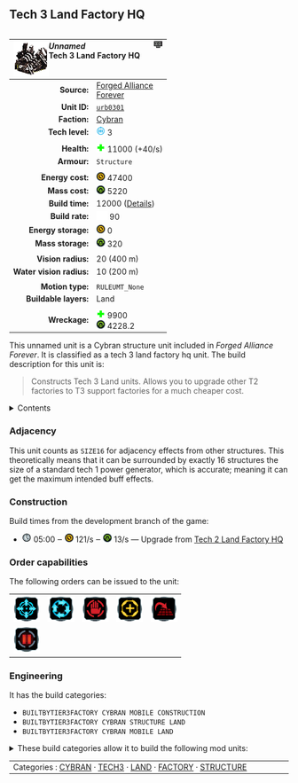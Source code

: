Tech 3 Land Factory HQ
----
<table align="right">
    <thead>
        <tr>
            <th align="left" colspan="2">
                <img align="left" src="icons/units/URB0301_icon.png" title="The unit icon" /><img align="right" src="icons/strategicicons/icon_factoryhq3_land_rest.png" title="icon_factoryhq3_land" /><i>Unnamed</i><br />Tech 3 Land Factory HQ
            </th>
        </tr>
    </thead>
    <tbody>
        <tr>
            <td align="right"><strong>Source:</strong></td>
            <td><a href="Forged Alliance Forever">Forged Alliance<br />Forever</a></td>
        </tr>
        <tr>
            <td align="right"><strong>Unit ID:</strong></td>
            <td><a href="https://github.com/FAForever/fa/D:/faf-development/fa/units/URB0301/URB0301_unit.bp"><code>urb0301</code></a></td>
        </tr>
        <tr>
            <td align="right"><strong>Faction:</strong></td>
            <td><a href="categories.CYBRAN">Cybran</a></td>
        </tr>
        <tr>
            <td align="right"><strong>Tech level:</strong></td>
            <td><img src="icons/T3.png" title="Tech 3" /> 3</td>
        </tr>
        <tr><td align="center" colspan="2"></td></tr>
        <tr>
            <td align="right"><strong>Health:</strong></td>
            <td><img src="icons/health.png" title="Health" /> 11000 (+40/s)</td>
        </tr>
        <tr>
            <td align="right"><strong>Armour:</strong></td>
            <td><code>Structure</code></td>
        </tr>
        <tr><td align="center" colspan="2"></td></tr>
        <tr>
            <td align="right"><strong>Energy cost:</strong></td>
            <td><img src="icons/energy.png" title="Energy" /> 47400</td>
        </tr>
        <tr>
            <td align="right"><strong>Mass cost:</strong></td>
            <td><img src="icons/mass.png" title="Mass" /> 5220</td>
        </tr>
        <tr>
            <td align="right"><strong>Build time:</strong></td>
            <td>12000 (<a href="#construction">Details</a>)</td>
        </tr>
        <tr>
            <td align="right"><strong>Build rate:</strong></td>
            <td><img src="icons/build.png" title="Build" /> 90</td>
        </tr>
        <tr>
            <td align="right"><strong>Energy storage:</strong></td>
            <td><img src="icons/energy.png" title="Energy" /> 0</td>
        </tr>
        <tr>
            <td align="right"><strong>Mass storage:</strong></td>
            <td><img src="icons/mass.png" title="Mass" /> 320</td>
        </tr>
        <tr><td align="center" colspan="2"></td></tr>
        <tr>
            <td align="right"><strong>Vision radius:</strong></td>
            <td> <span title="0.40 km, 0.25 mi">20 (400 m)</span></td>
        </tr>
        <tr>
            <td align="right"><strong>Water vision radius:</strong></td>
            <td> <span title="0.20 km, 0.12 mi">10 (200 m)</span></td>
        </tr>
        <tr><td align="center" colspan="2"></td></tr>
        <tr>
            <td align="right"><strong>Motion type:</strong></td>
            <td><code>RULEUMT_None</code></td>
        </tr>
        <tr>
            <td align="right"><strong>Buildable layers:</strong></td>
            <td>Land</td>
        </tr>
        <tr><td align="center" colspan="2"></td></tr>
        <tr>
            <td align="right"><strong>Wreckage:</strong></td>
            <td><img src="icons/health.png" title="Health" /> 9900<br /><img src="icons/mass.png" title="Mass" /> 4228.2</td>
        </tr>
    </tbody>
</table>

This unnamed unit is a Cybran structure unit included in *Forged Alliance Forever*.
It is classified as a tech 3 land factory hq unit.
The build description for this unit is:

<blockquote>Constructs Tech 3 Land units. Allows you to upgrade other T2 factories to T3 support factories for a much cheaper cost.</blockquote>

<details>
<summary>Contents</summary>

1. – <a href="#adjacency">Adjacency</a>
2. – <a href="#construction">Construction</a>
3. – <a href="#order-capabilities">Order capabilities</a>
4. – <a href="#engineering">Engineering</a>
</details>

### Adjacency
This unit counts as `SIZE16` for adjacency effects from other structures. This theoretically means that it can be surrounded by exactly 16 structures the size of a standard tech 1 power generator, which is accurate; meaning it can get the maximum intended buff effects. 

### Construction
Build times from the development branch of the game:
* <img src="icons/time.png" title="Time" /> 05:00 ‒ <img src="icons/energy.png" title="Energy" /> 121/s ‒ <img src="icons/mass.png" title="Mass" /> 13/s — Upgrade from <a href="URB0201">Tech 2 Land Factory HQ</a>

### Order capabilities
The following orders can be issued to the unit:
<table>
<td><img float="left" src="icons/orders/move.png" title="Move" /></td>
<td><img float="left" src="icons/orders/patrol.png" title="Patrol" /></td>
<td><img float="left" src="icons/orders/stop.png" title="Stop" /></td>
<td><img float="left" src="icons/orders/guard.png" title="Assist" /></td>
<td><img float="left" src="icons/orders/stand-ground.png" title="Fire State" /></td>
<tr>
<td><img float="left" src="icons/orders/pause.png" title="Pause Construction
Pause/unpause current construction order" /></td>
</table>

### Engineering
It has the build categories:
* <code>BUILTBYTIER3FACTORY CYBRAN MOBILE CONSTRUCTION</code>
* <code>BUILTBYTIER3FACTORY CYBRAN STRUCTURE LAND</code>
* <code>BUILTBYTIER3FACTORY CYBRAN MOBILE LAND</code>


<details>
<summary>These build categories allow it to build the following mod units:

</summary>

<table>
    <tr>
        <td><img src="icons/T1.png" title="T1" /></td>
        <td><a href="URL0105"><img src="icons/units/URL0105_icon.png" title="Tech 1 Engineer" width="64px" /></a></td>
        <td><a href="URL0101"><img src="icons/units/URL0101_icon.png" title="Tech 1 Land Scout" width="64px" /></a></td>
        <td><a href="URL0106"><img src="icons/units/URL0106_icon.png" title="Tech 1 Light Assault Bot" width="64px" /></a></td>
        <td><a href="URL0107"><img src="icons/units/URL0107_icon.png" title="Tech 1 Assault Bot" width="64px" /></a></td>
        <td><a href="URL0104"><img src="icons/units/URL0104_icon.png" title="Tech 1 Mobile Anti-Air Gun" width="64px" /></a></td>
        <td><a href="URL0103"><img src="icons/units/URL0103_icon.png" title="Tech 1 Mobile Light Artillery" width="64px" /></a></td>
    </tr>
    <tr>
        <td><img src="icons/T2.png" title="T2" /></td>
        <td><a href="URL0208"><img src="icons/units/URL0208_icon.png" title="Tech 2 Engineer" width="64px" /></a></td>
        <td><a href="DRL0204"><img src="icons/units/DRL0204_icon.png" title="Tech 2 Rocket Bot" width="64px" /></a></td>
        <td><a href="URL0202"><img src="icons/units/URL0202_icon.png" title="Tech 2 Heavy Tank" width="64px" /></a></td>
        <td><a href="URL0203"><img src="icons/units/URL0203_icon.png" title="Tech 2 Amphibious Tank" width="64px" /></a></td>
        <td><a href="URL0205"><img src="icons/units/URL0205_icon.png" title="Tech 2 Mobile AA Flak Artillery" width="64px" /></a></td>
        <td><a href="URL0111"><img src="icons/units/URL0111_icon.png" title="Tech 2 Mobile Missile Launcher" width="64px" /></a></td>
        <td><a href="URL0306"><img src="icons/units/URL0306_icon.png" title="Tech 2 Mobile Stealth Field System" width="64px" /></a></td>
        <td><a href="XRL0302"><img src="icons/units/XRL0302_icon.png" title="Tech 2 Mobile Bomb" width="64px" /></a></td>
    </tr>
    <tr>
        <td><img src="icons/T3.png" title="T3" /></td>
        <td><a href="URL0309"><img src="icons/units/URL0309_icon.png" title="Tech 3 Engineer" width="64px" /></a></td>
        <td><a href="URL0303"><img src="icons/units/URL0303_icon.png" title="Tech 3 Siege Assault Bot" width="64px" /></a></td>
        <td><a href="XRL0305"><img src="icons/units/XRL0305_icon.png" title="Tech 3 Armored Assault Bot" width="64px" /></a></td>
        <td><a href="DRLK001"><img src="icons/units/DRLK001_icon.png" title="Tech 3 Mobile Missile Anti-Air" width="64px" /></a></td>
        <td><a href="URL0304"><img src="icons/units/URL0304_icon.png" title="Tech 3 Mobile Heavy Artillery" width="64px" /></a></td>
        <td><a href="SRL0310"><img src="icons/units/SRL0310_icon.png" title="Tech 3 Mobile EMP Missile Launcher" width="64px" /></a></td>
    </tr>
</table>

</details>


<table align="center">
<td width="1215px">Categories : 
<a href="categories.CYBRAN">CYBRAN</a> · 
<a href="_categories.TECH3">TECH3</a> · 
<a href="_categories.LAND">LAND</a> · 
<a href="_categories.FACTORY">FACTORY</a> · 
<a href="_categories.STRUCTURE">STRUCTURE</a></td>
</table>
